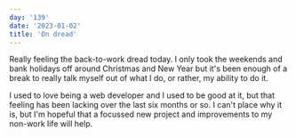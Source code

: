 ```yaml
---
day: '139'
date: '2023-01-02'
title: 'On dread'
---
```


Really feeling the back-to-work dread today. I only took the weekends and bank holidays off around Christmas and New Year but it's been enough of a break to really talk myself out of what I do, or rather, my ability to do it.

I used to love being a web developer and I used to be good at it, but that feeling has been lacking over the last six months or so. I can't place why it is, but I'm hopeful that a focussed new project and improvements to my non-work life will help.
